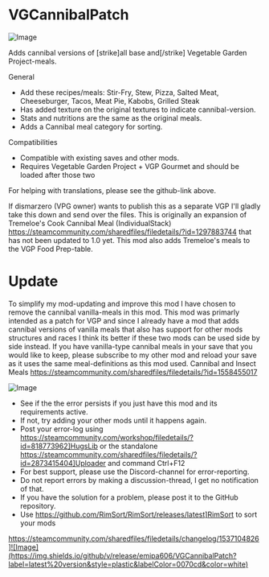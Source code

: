 # VGCannibalPatch

![Image](https://i.imgur.com/iCj5o7O.png)

  
Adds cannibal versions of [strike]all base and[/strike] Vegetable Garden Project-meals.

General


- Add these recipes/meals: Stir-Fry, Stew, Pizza, Salted Meat, Cheeseburger, Tacos, Meat Pie, Kabobs, Grilled Steak
- Has added texture on the original textures to indicate cannibal-version.
- Stats and nutritions are the same as the original meals.
- Adds a Cannibal meal category for sorting.



Compatibilities


- Compatible with existing saves and other mods.
- Requires Vegetable Garden Project + VGP Gourmet and should be loaded after those two



 For helping with translations, please see the github-link above.

If dismarzero (VPG owner) wants to publish this as a separate VGP I'll gladly take this down and send over the files.
This is originally an expansion of Tremeloe's Cook Cannibal Meal (IndividualStack) 
https://steamcommunity.com/sharedfiles/filedetails/?id=1297883744 that has not been updated to 1.0 yet. This mod also adds Tremeloe's meals to the VGP Food Prep-table.

# Update

To simplify my mod-updating and improve this mod I have chosen to remove the cannibal vanilla-meals in this mod. This mod was primarly intended as a patch for VGP and since I already have a mod that adds cannibal versions of vanilla meals that also has support for other mods structures and races I think its better if these two mods can be used side by side instead.
If you have vanilla-type cannibal meals in your save that you would like to keep, please subscribe to my other mod and reload your save as it uses the same meal-definitions as this mod used.
Cannibal and Insect Meals
https://steamcommunity.com/sharedfiles/filedetails/?id=1558455017

![Image](https://i.imgur.com/5xwDG6H.png)



-  See if the the error persists if you just have this mod and its requirements active.
-  If not, try adding your other mods until it happens again.
-  Post your error-log using https://steamcommunity.com/workshop/filedetails/?id=818773962]HugsLib or the standalone https://steamcommunity.com/sharedfiles/filedetails/?id=2873415404]Uploader and command Ctrl+F12
-  For best support, please use the Discord-channel for error-reporting.
-  Do not report errors by making a discussion-thread, I get no notification of that.
-  If you have the solution for a problem, please post it to the GitHub repository.
-  Use https://github.com/RimSort/RimSort/releases/latest]RimSort to sort your mods



https://steamcommunity.com/sharedfiles/filedetails/changelog/1537104826]![Image](https://img.shields.io/github/v/release/emipa606/VGCannibalPatch?label=latest%20version&style=plastic&labelColor=0070cd&color=white)


